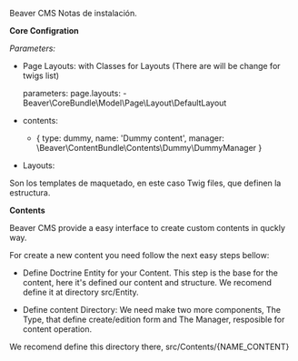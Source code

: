 Beaver CMS
Notas de instalación.

**Core Configration**

*Parameters:*

* Page Layouts: with Classes for Layouts (There are will be change for twigs list)

    parameters:
        page.layouts:
            - Beaver\CoreBundle\Model\Page\Layout\DefaultLayout
            
* contents:
    - { type: dummy, name: 'Dummy content', manager: \Beaver\ContentBundle\Contents\Dummy\DummyManager }   
    

* Layouts:

Son los templates de maquetado, en este caso Twig files, que definen la estructura.



**Contents**

Beaver CMS provide a easy interface to create custom contents in quckly way.

For create a new content you need follow the next easy steps bellow:

* Define Doctrine Entity for your Content. This step is the base for the content, here it's defined our content and structure. We recomend define it at directory src/Entity.

* Define content Directory: We need make two more components, The Type, that define create/edition form and The Manager, resposible for content operation.

We recomend define this directory there, src/Contents/{NAME_CONTENT}

